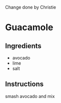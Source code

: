 Change done by Christie
# Guacamole
## Ingredients
* avocado
* lime
* salt
## Instructions
smash avocado and mix
